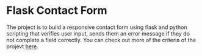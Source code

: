 # Flask Contact Form

The project is to build a responsive contact form using flask and python scripting that verifies user input, sends them an error message if they do not complete a field correctly. You can check out more of the criteria of the projevt [here](https://github.com/becodeorg/BXL-k4MK4r-2/blob/main/content/05-Programming/01-scripting/01-Python/1.python_advanced/12.Flask/Flask_EN.md).